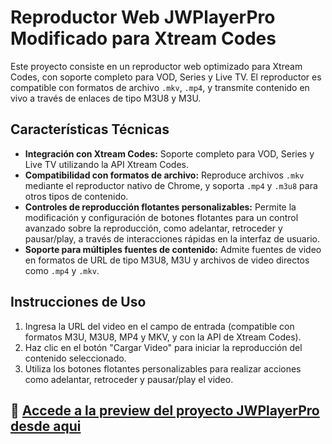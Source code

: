 # Reproductor Web JWPlayerPro Modificado para Xtream Codes

Este proyecto consiste en un reproductor web optimizado para Xtream Codes, con soporte completo para VOD, Series y Live TV. El reproductor es compatible con formatos de archivo `.mkv`, `.mp4`, y transmite contenido en vivo a través de enlaces de tipo M3U8 y M3U.

## Características Técnicas

* **Integración con Xtream Codes:** Soporte completo para VOD, Series y Live TV utilizando la API Xtream Codes.
* **Compatibilidad con formatos de archivo:** Reproduce archivos `.mkv` mediante el reproductor nativo de Chrome, y soporta `.mp4` y `.m3u8` para otros tipos de contenido.
* **Controles de reproducción flotantes personalizables:** Permite la modificación y configuración de botones flotantes para un control avanzado sobre la reproducción, como adelantar, retroceder y pausar/play, a través de interacciones rápidas en la interfaz de usuario.
* **Soporte para múltiples fuentes de contenido:** Admite fuentes de video en formatos de URL de tipo M3U8, M3U y archivos de video directos como `.mp4` y `.mkv`.

## Instrucciones de Uso

1. Ingresa la URL del video en el campo de entrada (compatible con formatos M3U, M3U8, MP4 y MKV, y con la API de Xtream Codes).
2. Haz clic en el botón "Cargar Video" para iniciar la reproducción del contenido seleccionado.
3. Utiliza los botones flotantes personalizables para realizar acciones como adelantar, retroceder y pausar/play el video.


## 🔗 [Accede a la preview del proyecto JWPlayerPro desde aqui](https://maxgo.pro)